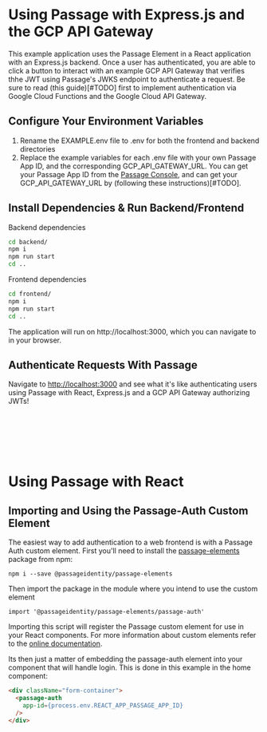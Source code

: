 # Using Passage with Express.js and the GCP API Gateway

This example application uses the Passage Element in a React application with an Express.js backend. Once a user has authenticated, you are able to click a button to interact with an example GCP API Gateway that verifies thhe JWT using Passage's JWKS endpoint to authenticate a request.
Be sure to read (this guide)[#TODO] first to implement authentication via Google Cloud Functions and the Google Cloud API Gateway.

## Configure Your Environment Variables

1. Rename the EXAMPLE.env file to .env for both the frontend and backend directories
2. Replace the example variables for each .env file with your own Passage App ID, and the corresponding GCP_API_GATEWAY_URL. You can get your Passage App ID from the [Passage Console](https://console.passage.id), and can get your GCP_API_GATEWAY_URL by (following these instructions)[#TODO].

## Install Dependencies & Run Backend/Frontend

Backend dependencies
```bash
cd backend/
npm i
npm run start
cd ..
```

Frontend dependencies
```bash
cd frontend/
npm i
npm run start
cd ..
```

The application will run on http://localhost:3000, which you can navigate to in your browser.

## Authenticate Requests With Passage

Navigate to [http://localhost:3000](http://localhost:3000) and see what it's like authenticating users using Passage with React, Express.js and a GCP API Gateway authorizing JWTs!

<br/><br/>


<br/><br/>

# Using Passage with React

## Importing and Using the Passage-Auth Custom Element
The easiest way to add authentication to a web frontend is with a Passage Auth custom element. First you'll need to install the [passage-elements](https://www.npmjs.com/package/@passageidentity/passage-elements) package from npm:
```
npm i --save @passageidentity/passage-elements
```
Then import the package in the module where you intend to use the custom element
```
import '@passageidentity/passage-elements/passage-auth'
```
Importing this script will register the Passage custom element for use in your React components. For more information about custom elements refer to the [online documentation](https://developer.mozilla.org/en-US/docs/Web/Web_Components/Using_custom_elements).

Its then just a matter of embedding the passage-auth element into your component that will handle login. This is done in this example in the home component:
```html
<div className="form-container">
  <passage-auth
    app-id={process.env.REACT_APP_PASSAGE_APP_ID}
  />
</div>
```
